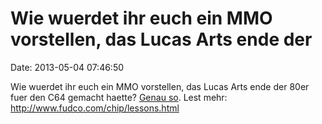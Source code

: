 Wie wuerdet ihr euch ein MMO vorstellen, das Lucas Arts ende der
================================================================

Date: 2013-05-04 07:46:50

Wie wuerdet ihr euch ein MMO vorstellen, das Lucas Arts ende der 80er
fuer den C64 gemacht haette? [Genau
so](http://www.fudco.com/chip/habitat.gif). Lest mehr:
<http://www.fudco.com/chip/lessons.html>
